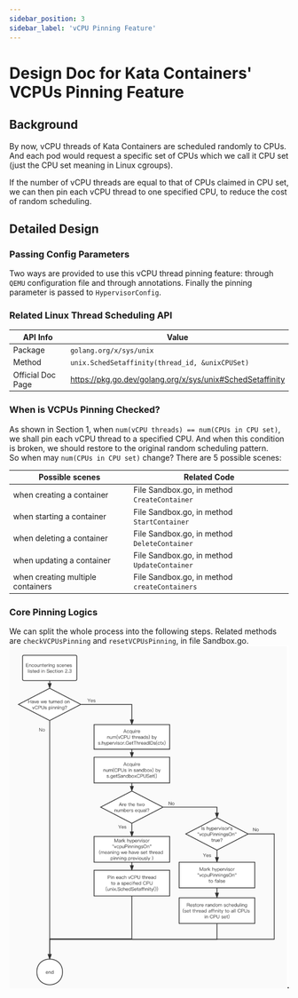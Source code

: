 ```yaml
---
sidebar_position: 3
sidebar_label: 'vCPU Pinning Feature'
---
```

# Design Doc for Kata Containers' VCPUs Pinning Feature

## Background
By now, vCPU threads of Kata Containers are scheduled randomly to CPUs. And each pod would request a specific set of CPUs which we call it CPU set (just the CPU set meaning in Linux cgroups).    

If the number of vCPU threads are equal to that of CPUs claimed in CPU set, we can then pin each vCPU thread to one specified CPU, to reduce the cost of random scheduling. 

## Detailed Design

### Passing Config Parameters
Two ways are provided to use this vCPU thread pinning feature: through `QEMU` configuration file and through annotations. Finally the pinning parameter is passed to `HypervisorConfig`.

### Related Linux Thread Scheduling API

| API Info          | Value                                                     |
|-------------------|-----------------------------------------------------------|
| Package           | `golang.org/x/sys/unix`                                     |
| Method            | `unix.SchedSetaffinity(thread_id, &unixCPUSet)`             |
| Official Doc Page | https://pkg.go.dev/golang.org/x/sys/unix#SchedSetaffinity |

### When is VCPUs Pinning Checked?

As shown in Section 1, when `num(vCPU threads) == num(CPUs in CPU set)`, we shall pin each vCPU thread to a specified CPU. And when this condition is broken, we should restore to the original random scheduling pattern.  
So when may `num(CPUs in CPU set)` change? There are 5 possible scenes:

| Possible scenes                   | Related Code                               |
|-----------------------------------|--------------------------------------------|
| when creating a container         | File Sandbox.go, in method `CreateContainer`  |
| when starting a container         | File Sandbox.go, in method `StartContainer`   |
| when deleting a container         | File Sandbox.go, in method `DeleteContainer`  |
| when updating a container         | File Sandbox.go, in method `UpdateContainer`  |
| when creating multiple containers | File Sandbox.go, in method `createContainers` |

### Core Pinning Logics

We can split the whole process into the following steps. Related methods are `checkVCPUsPinning` and `resetVCPUsPinning`, in file Sandbox.go.
![](arch-images/vcpus-pinning-process.png) 